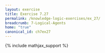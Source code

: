 ```yaml
---
layout: exercise
title: Exercise 7.27
permalink: /knowledge-logic-exercises/ex_27/
breadcrumb: 7-Logical-Agents
home: "true"
canonical_id: ch7ex27
---
```


{% include mathjax_support %}


